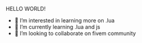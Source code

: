 HELLO WORLD!

- 👀 I’m interested in learning more on .lua
- 🌱 I’m currently learning .lua and js
- 💞️ I’m looking to collaborate on fivem community
